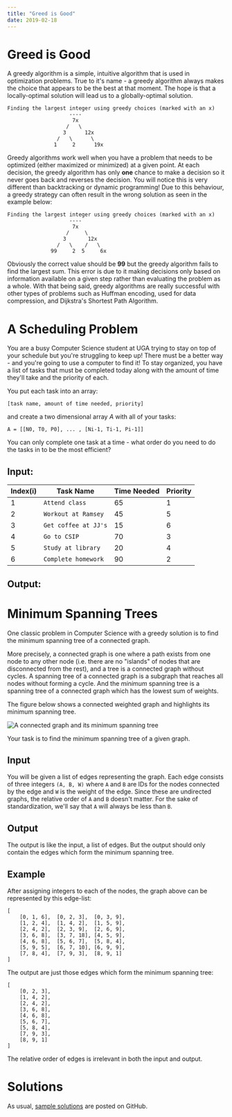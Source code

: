 ```yaml
---
title: "Greed is Good"
date: 2019-02-18
---
```


# Greed is Good

A greedy algorithm is a simple, intuitive algorithm that is used in optimization problems. True to it's name - a greedy algorithm always makes the choice that appears to be the best at that moment. The hope is that a locally-optimal solution will lead us to a globally-optimal solution.

```
Finding the largest integer using greedy choices (marked with an x)
                    ----
                     7x
                   /   \
                  3      12x
                /   \      \
               1     2      19x
```


Greedy algorithms work well when you have a problem that needs to be optimized (either maximized or minimized) at a given point. At each decision, the greedy algorithm has only **one** chance to make a decision so it never goes back and reverses the decision. You will notice this is very different than backtracking or dynamic programming! Due to this behaviour, a greedy strategy can often result in the wrong solution as seen in the example below:

```
Finding the largest integer using greedy choices (marked with an x)
                    ----
                     7x
                   /     \
                  3       12x
                /   \    /   \
              99     2  5     6x
```

Obviously the correct value should be **99** but the greedy algorithm fails to find the largest sum. This error is due to it making decisions only based on information available on a given step rather than evaluating the problem as a whole. With that being said, greedy algorithms are really successful with other types of problems such as Huffman encoding, used for data compression, and Dijkstra's Shortest Path Algorithm.


# A Scheduling Problem

You are a busy Computer Science student at UGA trying to stay on top of your schedule but you're struggling to keep up! There must be a better way - and you're going to use a computer to find it! To stay organized, you have a list of tasks that must be completed today along with the amount of time they'll take and the priority of each.

You put each task into an array:
```
[task name, amount of time needed, priority]
```
and create a two dimensional array *A* with all of your tasks:
```
A = [[N0, T0, P0], ... , [Ni-1, Ti-1, Pi-1]]
```
You can only complete one task at a time - what order do you need to do the tasks in to be the most efficient?

## Input:

| Index(i) | Task Name           | Time Needed | Priority |
|----------|---------------------|-------------|----------|
|  1       | `Attend class`      | 65          | 1        |
|  2       | `Workout at Ramsey` | 45          | 5        |
|  3       | `Get coffee at JJ's`| 15          | 6        |
|  4       | `Go to CSIP`        | 70          | 3        |
|  5       | `Study at library`  | 20          | 4        |
|  6       | `Complete homework` | 90          | 2        |

## Output:


# Minimum Spanning Trees

One classic problem in Computer Science with a greedy solution is to find the minimum spanning tree of a connected graph.

More precisely, a connected graph is one where a path exists from one node to any other node (i.e. there are no "islands" of nodes that are disconnected from the rest), and a tree is a connected graph without cycles. A spanning tree of a connected graph is a subgraph that reaches all nodes without forming a cycle. And the *minimum* spanning tree is a spanning tree of a connected graph which has the lowest sum of weights.

The figure below shows a connected weighted graph and highlights its minimum spanning tree.

![A connected graph and its minimum spanning tree](https://upload.wikimedia.org/wikipedia/commons/d/d2/Minimum_spanning_tree.svg)

Your task is to find the minimum spanning tree of a given graph.

## Input

You will be given a list of edges representing the graph. Each edge consists of three integers `(A, B, W)` where `A` and `B` are IDs for the nodes connected by the edge and `W` is the weight of the edge. Since these are undirected graphs, the relative order of `A` and `B` doesn't matter. For the sake of standardization, we'll say that `A` will always be less than `B`.

## Output

The output is like the input, a list of edges. But the output should only contain the edges which form the minimum spanning tree.

## Example

After assigning integers to each of the nodes, the graph above can be represented by this edge-list:

```
[
    [0, 1, 6],  [0, 2, 3],  [0, 3, 9],
    [1, 2, 4],  [1, 4, 2],  [1, 5, 9],
    [2, 4, 2],  [2, 3, 9],  [2, 6, 9],
    [3, 6, 8],  [3, 7, 18], [4, 5, 9],
    [4, 6, 8],  [5, 6, 7],  [5, 8, 4],
    [5, 9, 5],  [6, 7, 10], [6, 9, 9],
    [7, 8, 4],  [7, 9, 3],  [8, 9, 1]
]
```

The output are just those edges which form the minimum spanning tree:

```
[
    [0, 2, 3],
    [1, 4, 2],
    [2, 4, 2],
    [3, 6, 8],
    [4, 6, 8],
    [5, 6, 7],
    [5, 8, 4],
    [7, 9, 3],
    [8, 9, 1]
]
```

The relative order of edges is irrelevant in both the input and output.


# Solutions

As usual, [sample solutions][csip-uga/archive] are posted on GitHub.

[csip-uga/archive]: https://github.com/csip-uga/archive
